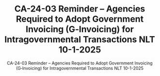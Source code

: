 ---
layout: resources-landing
title: "CA-24-03 Reminder – Agencies Required to Adopt Government Invoicing (G‐Invoicing) for Intragovernmental Transactions  NLT 10-1-2025"
subtitle: "CA-24-03 Reminder – Agencies Required to Adopt Government Invoicing (G‐Invoicing) for Intragovernmental Transactions  NLT 10-1-2025"
doc-link: ../assets/files/20240715 G-Invoicing Controller Alert.pdf
filters: controller-alert cfoc omb 2024 archived
fiscal_year: 2024
---